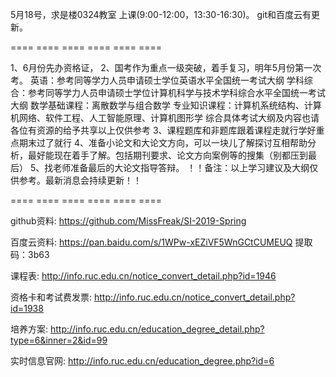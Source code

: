 5月18号，求是楼0324教室
上课(9:00-12:00，13:30-16:30)。
git和百度云有更新。  

==== ==== ==== ==== ==== ====  

1、6月份先办资格证，
2、国考作为重点一级突破，着手复习，明年5月份第一次考。
英语：参考同等学力人员申请硕士学位英语水平全国统一考试大纲
学科综合：参考同等学力人员申请硕士学位计算机科学与技术学科综合水平全国统一考试大纲
数学基础课程：离散数学与组合数学
专业知识课程：计算机系统结构、计算机网络、软件工程、人工智能原理、计算机图形学
综合具体考试大纲及内容也请各位有资源的给予共享以上仅供参考
3、课程题库和非题库跟着课程走就行学好重点期末过了就行
4、准备小论文和大论文方向，可以一块儿了解探讨互相帮助分析，最好能现在着手了解。包括期刊要求、论文方向案例等的搜集（别都压到最后）
5、找老师准备最后的大论文指导答辩。
！！备注：以上学习建议及大纲仅供参考。最新消息会持续更新！！

==== ==== ==== ==== ==== ====   

github资料: https://github.com/MissFreak/SI-2019-Spring

百度云资料: https://pan.baidu.com/s/1WPw-xEZiVF5WnGCtCUMEUQ 提取码：3b63  

课程表: http://info.ruc.edu.cn/notice_convert_detail.php?id=1946

资格卡和考试费发票: http://info.ruc.edu.cn/notice_convert_detail.php?id=1938

培养方案: http://info.ruc.edu.cn/education_degree_detail.php?type=6&inner=2&id=99

实时信息官网: http://info.ruc.edu.cn/education_degree.php?id=6